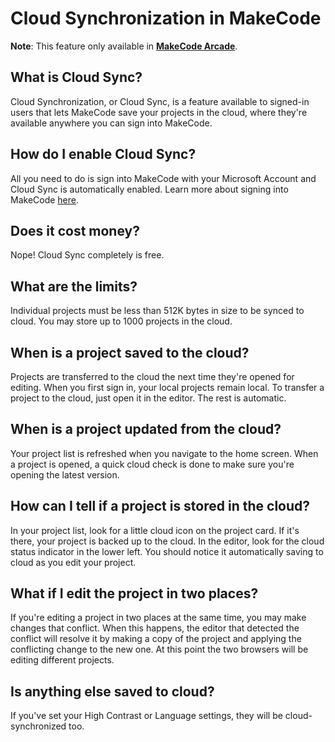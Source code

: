 # Cloud Synchronization in MakeCode

**Note**: This feature only available in [**MakeCode Arcade**](https://arcade.makecode.com).

## What is Cloud Sync?

Cloud Synchronization, or Cloud Sync, is a feature available to signed-in users that lets MakeCode save your projects in the cloud, where they're available anywhere you can sign into MakeCode.

## How do I enable Cloud Sync?

All you need to do is sign into MakeCode with your Microsoft Account and Cloud Sync is automatically enabled. Learn more about signing into MakeCode [here](/identity/sign-in).

## Does it cost money?

Nope! Cloud Sync completely is free.

## What are the limits?

Individual projects must be less than 512K bytes in size to be synced to cloud. You may store up to 1000 projects in the cloud.

## When is a project saved to the cloud?

Projects are transferred to the cloud the next time they're opened for editing. When you first sign in, your local projects remain local. To transfer a project to the cloud, just open it in the editor. The rest is automatic.

## When is a project updated from the cloud?

Your project list is refreshed when you navigate to the home screen. When a project is opened, a quick cloud check is done to make sure you're opening the latest version.

## How can I tell if a project is stored in the cloud?

In your project list, look for a little cloud icon on the project card. If it's there, your project is backed up to the cloud. In the editor, look for the cloud status indicator in the lower left. You should notice it automatically saving to cloud as you edit your project.

## What if I edit the project in two places?

If you're editing a project in two places at the same time, you may make changes that conflict. When this happens, the editor that detected the conflict will resolve it by making a copy of the project and applying the conflicting change to the new one. At this point the two browsers will be editing different projects.

## Is anything else saved to cloud?

If you've set your High Contrast or Language settings, they will be cloud-synchronized too.

